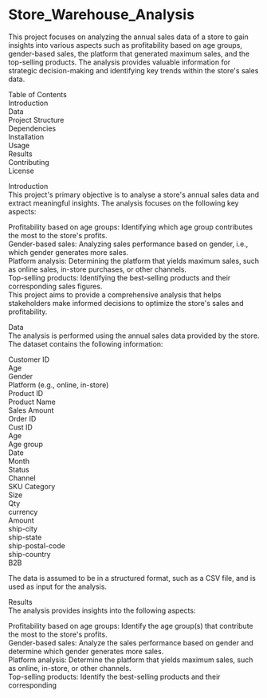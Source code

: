 # Store_Warehouse_Analysis  

This project focuses on analyzing the annual sales data of a store to gain insights into various aspects such as profitability based on age groups, gender-based sales, the platform that generated maximum sales, and the top-selling products. The analysis provides valuable information for strategic decision-making and identifying key trends within the store's sales data.  

Table of Contents  
Introduction  
Data  
Project Structure  
Dependencies  
Installation  
Usage  
Results  
Contributing  
License  

Introduction  
This project's primary objective is to analyse a store's annual sales data and extract meaningful insights. The analysis focuses on the following key aspects:  

Profitability based on age groups: Identifying which age group contributes the most to the store's profits.  
Gender-based sales: Analyzing sales performance based on gender, i.e., which gender generates more sales.  
Platform analysis: Determining the platform that yields maximum sales, such as online sales, in-store purchases, or other channels.  
Top-selling products: Identifying the best-selling products and their corresponding sales figures.  
This project aims to provide a comprehensive analysis that helps stakeholders make informed decisions to optimize the store's sales and profitability.  

Data  
The analysis is performed using the annual sales data provided by the store. The dataset contains the following information:  

Customer ID  
Age  
Gender  
Platform (e.g., online, in-store)  
Product ID  
Product Name  
Sales Amount  
Order ID	
Cust ID		
Age	  
Age group  	
Date  	
Month  	
Status  	
Channel   	
SKU	Category	  
Size  
Qty	  
currency  	
Amount	  
ship-city	  
ship-state	  
ship-postal-code	  
ship-country	  
B2B  


The data is assumed to be in a structured format, such as a CSV file, and is used as input for the analysis.  


Results  
The analysis provides insights into the following aspects:  

Profitability based on age groups: Identify the age group(s) that contribute the most to the store's profits.  
Gender-based sales: Analyze the sales performance based on gender and determine which gender generates more sales.  
Platform analysis: Determine the platform that yields maximum sales, such as online, in-store, or other channels.  
Top-selling products: Identify the best-selling products and their corresponding  



